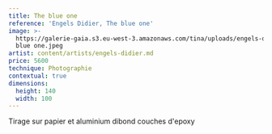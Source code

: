 ```yaml
---
title: The blue one
reference: 'Engels Didier, The blue one'
image: >-
  https://galerie-gaia.s3.eu-west-3.amazonaws.com/tina/uploads/engels-didier/galerie-gaia-didier-engels-the
  blue one.jpeg
artist: content/artists/engels-didier.md
price: 5600
technique: Photographie
contextual: true
dimensions:
  height: 140
  width: 100
---
```


Tirage sur papier et aluminium dibond couches d'epoxy
